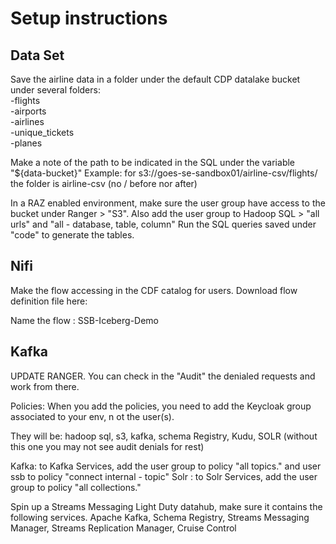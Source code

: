 # Setup instructions
## Data Set

Save the airline data in a folder under the default CDP datalake bucket under several folders:  
-flights  
-airports  
-airlines  
-unique_tickets  
-planes  

Make a note of the path to be indicated in the SQL under the variable "${data-bucket}"
Example: for s3://goes-se-sandbox01/airline-csv/flights/ the folder is airline-csv (no / before nor after)

In a RAZ enabled environment, make sure the user group have access to the bucket under Ranger > "S3".
Also add the user group to Hadoop SQL > "all urls" and "all - database, table, column"
Run the SQL queries saved under "code" to generate the tables.  

## Nifi

Make the flow accessing in the CDF catalog for users. Download flow definition file here: 


Name the flow : SSB-Iceberg-Demo  

## Kafka

UPDATE RANGER.
You can check in the "Audit" the denialed requests and work from there.

Policies:
When you add the policies,  you need to add the Keycloak group associated to your env,   n ot the user(s).

They will be: hadoop sql, s3, kafka, schema Registry, Kudu, SOLR (without this one you may not see audit denials for rest)

Kafka: to Kafka Services, add the user group to policy "all topics." and user ssb to policy "connect internal - topic"
Solr : to Solr Services, add the user group to policy "all collections."

Spin up a Streams Messaging Light Duty datahub, make sure it contains the following services.
Apache Kafka, Schema Registry, Streams Messaging Manager, Streams Replication Manager, Cruise Control